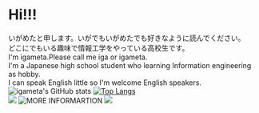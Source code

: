 # Hi!!!
いがめたと申します。いがでもいがめたでも好きなように読んでください。  
どこにでもいる趣味で情報工学をやっている高校生です。  
I'm igameta.Please call me iga or igameta.  
I'm a Japanese high school student who learning Information engineering as hobby.  
I can  speak English little so I'm welcome English speakers.  
![igameta's GitHub stats](https://github-readme-stats.vercel.app/api?username=igameta&count_private=true&show_icons=true&theme=vue-dark)
[![Top Langs](https://github-readme-stats.vercel.app/api/top-langs/?username=igameta&layout=compact&count_private=true&theme=vue-dark)](https://github.com/anuraghazra/github-readme-stats)  
<img src="https://igameta.com/img/logo/logo-light.svg" width="2%">
![MORE INFORMARTION](<img src="https://github.com/igameta/igameta/blob/master/MORE-INFORMATION.png" wicth="70%">)
<img src="https://igameta.com/img/logo/logo-dark.svg" width="2%">  
